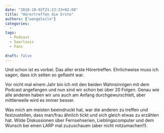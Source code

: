 ```yaml
---
date: "2018-10-02T21:23:23+02:00"
title: "Hörertreffen die Erste"
authors: ["wangeleile"]
categories:
  -
tags:
  - Podcast
  - Saarlouis
  - Fans
  
draft: false
---
```

Und schon ist es vorbei. Das aller erste Hörertreffen. Ehrlichweise muss ich sagen, dass ich selten so geflasht war. 

Vor nicht mal einem Jahr bin ich mit den beiden Wahnsinnigen mit dem Podcast angefangen und nun sind wir schon bei über 20 Folgen. Genau wie alle anderen haben wir uns auch am Anfang durchgewurschtelt, aber mittlerweile wird es immer besser.

Was mich am meisten beeindruckt hat, war die anderen zu treffen und festzustellen, dass man/frau ähnlich tickt und sich gleich etwas zu erzählen hat. Wilde Diskussionen über Fernsehserien, Lieblingscomputer und dem Wunsch bei einen LARP mal zuzuschauen (aber nicht mitzumachen!!). 

